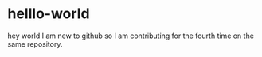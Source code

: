 # helllo-world
hey world
I am new to github so I am contributing for the fourth time on the same repository.

